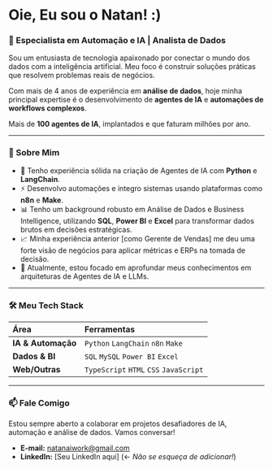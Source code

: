 # Oie, Eu sou o Natan! :)

### 🤖 Especialista em Automação e IA | Analista de Dados

Sou um entusiasta de tecnologia apaixonado por conectar o mundo dos dados com a inteligência artificial. Meu foco é construir soluções práticas que resolvem problemas reais de negócios.

Com mais de 4 anos de experiência em **análise de dados**, hoje minha principal expertise é o desenvolvimento de **agentes de IA** e **automações de workflows complexos**.

Mais de **100 agentes de IA**, implantados e que faturam milhões por ano.


---

### 🚀 Sobre Mim

* 🧠 Tenho experiência sólida na criação de Agentes de IA com **Python** e **LangChain**.
* ⚡ Desenvolvo automações e integro sistemas usando plataformas como **n8n** e **Make**.
* 📊 Tenho um background robusto em Análise de Dados e Business Intelligence, utilizando **SQL**, **Power BI** e **Excel** para transformar dados brutos em decisões estratégicas.
* 📈 Minha experiência anterior [como Gerente de Vendas] me deu uma forte visão de negócios para aplicar métricas e ERPs na tomada de decisão.
* 🌱 Atualmente, estou focado em aprofundar meus conhecimentos em arquiteturas de Agentes de IA e LLMs.

---

### 🛠️ Meu Tech Stack

| Área | Ferramentas |
| :--- | :--- |
| **IA & Automação** | `Python` `LangChain` `n8n` `Make` |
| **Dados & BI** | `SQL` `MySQL` `Power BI` `Excel` |
| **Web/Outras** | `TypeScript` `HTML` `CSS` `JavaScript` |

---

### 📫 Fale Comigo

Estou sempre aberto a colaborar em projetos desafiadores de IA, automação e análise de dados. Vamos conversar!

* **E-mail:** [natanaiwork@gmail.com](mailto:natanaiwork@gmail.com)
* **LinkedIn:** [Seu LinkedIn aqui] (<- *Não se esqueça de adicionar!*)
